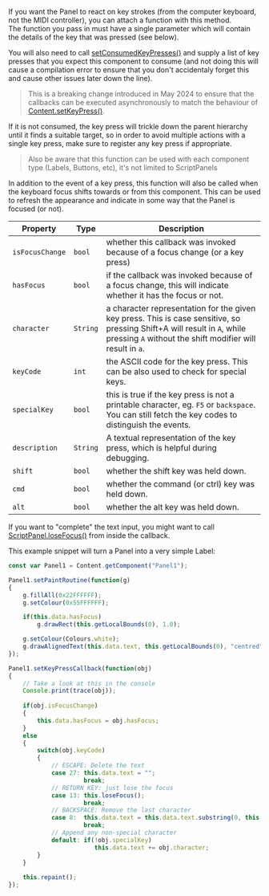 If you want the Panel to react on key strokes (from the computer keyboard, not the MIDI controller), you can attach a function with this method.  
The function you pass in must have a single parameter which will contain the details of the key that was pressed (see below).

You will also need to call [setConsumedKeyPresses()](/scripting/scripting-api/scriptpanel#setconsumedkeypresses) and supply a list of key presses that you expect this component to consume (and not doing this will cause a compilation error to ensure that you don't accidentaly forget this and cause other issues later down the line).

> This is a breaking change introduced in May 2024 to ensure that the callbacks can be executed asynchronously to match the behaviour of [Content.setKeyPress()](/scripting/scripting-api/content#setkeypresscallback). 

 If it is not consumed, the key press will trickle down the parent hierarchy until it finds a suitable target, so in order to avoid multiple actions with a single key press, make sure to register any key press if appropriate.

> Also be aware that this function can be used with each component type (Labels, Buttons, etc), it's not limited to ScriptPanels

In addition to the event of a key press, this function will also be called when the keyboard focus shifts towards or from this component. This can be used to refresh the appearance and indicate in some way that the Panel is focused (or not).

| Property | Type | Description |
| --- | -- | ----------- |
| `isFocusChange` | `bool` | whether this callback was invoked because of a focus change (or a key press) |
| `hasFocus` | `bool` | if the callback was invoked because of a focus change, this will indicate whether it has the focus or not. |
| `character` | `String` | a character representation for the given key press. This is case sensitive, so pressing Shift+A will result in `A`, while pressing `A` without the shift modifier will result in `a`. |
| `keyCode` | `int` | the ASCII code for the key press. This can be also used to check for special keys. |
| `specialKey` | `bool` | this is true if the key press is not a printable character, eg. `F5` or `backspace`. You can still fetch the key codes to distinguish the events. |
| `description` | `String` | A textual representation of the key press, which is helpful during debugging. |
| `shift` | `bool` | whether the shift key was held down. |
| `cmd` | `bool` | whether the command (or ctrl) key was held down. |
| `alt` | `bool` | whether the alt key was held down. |

If you want to "complete" the text input, you might want to call [ScriptPanel.loseFocus()](/scripting/scripting-api/scriptpanel#losefocus) from inside the callback.

This example snippet will turn a Panel into a very simple Label:

```javascript
const var Panel1 = Content.getComponent("Panel1");

Panel1.setPaintRoutine(function(g)
{
	g.fillAll(0x22FFFFFF);
	g.setColour(0x55FFFFFF);

	if(this.data.hasFocus)
		g.drawRect(this.getLocalBounds(0), 1.0);

	g.setColour(Colours.white);
	g.drawAlignedText(this.data.text, this.getLocalBounds(0), "centred");
});

Panel1.setKeyPressCallback(function(obj) 
{
	// Take a look at this in the console
	Console.print(trace(obj));
	
	if(obj.isFocusChange)
	{
		this.data.hasFocus = obj.hasFocus;
	}
	else
	{
		switch(obj.keyCode)
		{
			// ESCAPE: Delete the text
			case 27: this.data.text = ""; 
				     break;
			// RETURN KEY: just lose the focus
			case 13: this.loseFocus();  
					 break;
			// BACKSPACE: Remove the last character
			case 8:  this.data.text = this.data.text.substring(0, this.data.text.length-1);
					 break;
			// Append any non-special character
			default: if(!obj.specialKey)
						this.data.text += obj.character;				
		}
	}
		
	this.repaint();
});
```